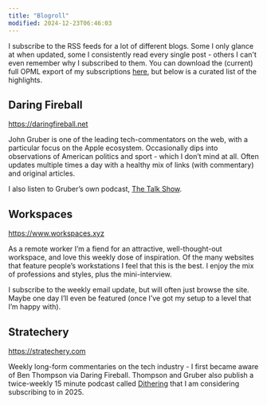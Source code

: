 ```yaml
---
title: "Blogroll"
modified: 2024-12-23T06:46:03
---
```


I subscribe to the RSS feeds for a lot of different blogs. Some I only glance at when updated, some I consistently read every single post - others I can't even remember why I subscribed to them. You can download the (current) full OPML export of my subscriptions [here](/subscriptions.xml), but below is a curated list of the highlights.

## Daring Fireball
<https://daringfireball.net>

John Gruber is one of the leading tech-commentators on the web, with a particular focus on the Apple ecosystem. Occasionally dips into observations of American politics and sport - which I don’t mind at all. Often updates multiple times a day with a healthy mix of links (with commentary) and original articles.

I also listen to Gruber’s own podcast, [The Talk Show](https://daringfireball.net/thetalkshow/).

## Workspaces
<https://www.workspaces.xyz>

As a remote worker I’m a fiend for an attractive, well-thought-out workspace, and love this weekly dose of inspiration. Of the many websites that feature people’s workstations I feel that this is the best. I enjoy the mix of professions and styles, plus the mini-interview.

I subscribe to the weekly email update, but will often just browse the site. Maybe one day I’ll even be featured (once I’ve got my setup to a level that I’m happy with).

## Stratechery
<https://stratechery.com>

Weekly long-form commentaries on the tech industry - I first became aware of Ben Thompson via Daring Fireball. Thompson and Gruber also publish a twice-weekly 15 minute podcast called [Dithering](https://dithering.fm) that I am considering subscribing to in 2025.

